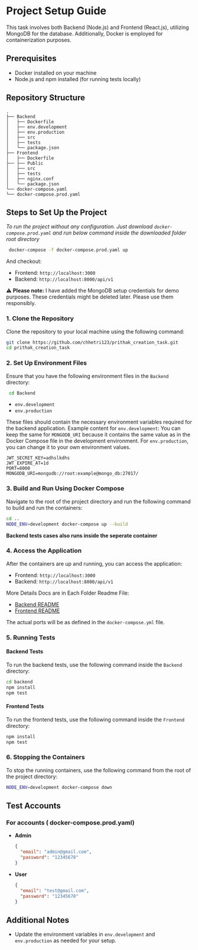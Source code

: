 # Project Setup Guide

This task involves both Backend (Node.js) and Frontend (React.js), utilizing MongoDB for the database. Additionally, Docker is employed for containerization purposes.

## Prerequisites

- Docker installed on your machine
- Node.js and npm installed (for running tests locally)

## Repository Structure

```
.
├── Backend
│   ├── Dockerfile
│   ├── env.development
│   ├── env.production
│   ├── src
│   ├── tests
│   └── package.json
├── Frontend
│   ├── Dockerfile
├── ├── Public
│   ├── src
│   ├── tests
│   ├── nginx.conf
│   └── package.json
└── docker-compose.yaml
└── docker-compose.prod.yaml
```

## Steps to Set Up the Project

_To run the project without any configuration. Just download `docker-compose.prod.yaml` and run below command
inside the downloaded folder root directory_

```bash
 docker-compose -f docker-compose.prod.yaml up
```

And checkout:

- Frontend: `http://localhost:3000`
- Backend: `http://localhost:8000/api/v1`

⚠️ **Please note:** I have added the MongoDB setup credentials for demo purposes. These credentials might be deleted later. Please use them responsibly.

### 1. Clone the Repository

Clone the repository to your local machine using the following command:

```bash
git clone https://github.com/chhetri123/prithak_creation_task.git
cd prithak_creation_task
```

### 2. Set Up Environment Files

Ensure that you have the following environment files in the `Backend` directory:

```bash
 cd Backend
```

- `env.development`
- `env.production`

These files should contain the necessary environment variables required for the backend application. Example content for `env.development`: You can keep the same for `MONGODB_URI` because it contains the same value as in the Docker Compose file in the development environment. For `env.production`, you can change it to your own environment values.

```.env
JWT_SECRET_KEY=adhslkdhs
JWT_EXPIRE_AT=1d
PORT=8000
MONGODB_URI=mongodb://root:example@mongo_db:27017/
```

### 3. Build and Run Using Docker Compose

Navigate to the root of the project directory and run the following command to build and run the containers:

```bash
cd ..
NODE_ENV=development docker-compose up --build
```

**Backend tests cases also runs inside the seperate container**

### 4. Access the Application

After the containers are up and running, you can access the application:

- Frontend: `http://localhost:3000`
- Backend: `http://localhost:8000/api/v1`

More Details Docs are in Each Folder Readme File:

- [Backend README](./Backend/README.md)
- [Frontend README](./Frontend/README.md)

The actual ports will be as defined in the `docker-compose.yml` file.

### 5. Running Tests

#### Backend Tests

To run the backend tests, use the following command inside the `Backend` directory:

```bash
cd backend
npm install
npm test
```

#### Frontend Tests

To run the frontend tests, use the following command inside the `Frontend` directory:

```bash
npm install
npm test
```

### 6. Stopping the Containers

To stop the running containers, use the following command from the root of the project directory:

```bash
NODE_ENV=development docker-compose down
```

## Test Accounts

### For accounts ( docker-compose.prod.yaml)

- **Admin**

  ```json
  {
    "email": "admin@gmail.com",
    "password": "12345678"
  }
  ```

- **User**
  ```json
  {
    "email": "test@gmail.com",
    "password": "12345678"
  }
  ```

## Additional Notes

- Update the environment variables in `env.development` and `env.production` as needed for your setup.
